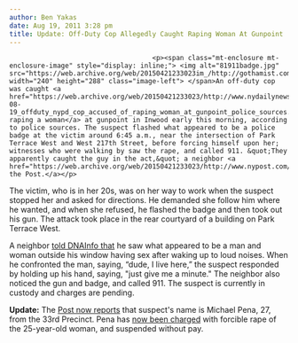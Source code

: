 ```yaml
---
author: Ben Yakas
date: Aug 19, 2011 3:28 pm
title: Update: Off-Duty Cop Allegedly Caught Raping Woman At Gunpoint
---
```


	
										<p><span class="mt-enclosure mt-enclosure-image" style="display: inline;"> <img alt="81911badge.jpg" src="https://web.archive.org/web/20150421233023im_/http://gothamist.com/attachments/byakas/81911badge.jpg" width="240" height="288" class="image-left"> </span>An off-duty cop was caught <a href="https://web.archive.org/web/20150421233023/http://www.nydailynews.com/news/ny_crime/2011/08/19/2011-08-19_offduty_nypd_cop_accused_of_raping_woman_at_gunpoint_police_sources.html">allegedly raping a woman</a> at gunpoint in Inwood early this morning, according to police sources. The suspect flashed what appeared to be a police badge at the victim around 6:45 a.m., near the intersection of Park Terrace West and West 217th Street, before forcing himself upon her; witnesses who were walking by saw the rape, and called 911. &quot;They apparently caught the guy in the act,&quot; a neighbor <a href="https://web.archive.org/web/20150421233023/http://www.nypost.com/p/news/local/manhattan/police_investigate_rape_in_inwood_jWF9FLkkhXANS0UofRArKL">told the Post.</a></p>

<p>The victim, who is in her 20s, was on her way to work when the suspect stopped her and asked for directions. He demanded she follow him where he wanted, and when she refused, he flashed the badge and then took out his gun. The attack took place in the rear courtyard of a building on Park Terrace West. </p>

<p>A neighbor <a href="https://web.archive.org/web/20150421233023/http://www.dnainfo.com/20110819/washington-heights-inwood/man-with-badge-rapes-woman-at-gunpoint-inwood-sources-say">told DNAInfo that</a> he saw what appeared to be a man and woman outside his window having sex after waking up to loud noises. When he confronted the man, saying, &#x201C;dude, I live here,&#x201D; the suspect responded by holding up his hand, saying, &quot;just give me a minute.&quot; The neighbor also noticed the gun and badge, and called 911. The suspect is currently in custody and charges are pending. </p>

<p><strong>Update:</strong> The <a href="https://web.archive.org/web/20150421233023/http://www.nypost.com/p/news/local/manhattan/police_investigate_rape_in_inwood_jWF9FLkkhXANS0UofRArKL">Post now reports</a> that suspect&apos;s name is Michael Pena, 27, from the 33rd Precinct. Pena has <a href="https://web.archive.org/web/20150421233023/http://www.nydailynews.com/news/ny_crime/2011/08/19/2011-08-19_offduty_nypd_cop_accused_of_raping_woman_at_gunpoint_police_sources.html">now been charged</a> with forcible rape of the 25-year-old woman, and suspended without pay.<br>
</p>					
										
									
				